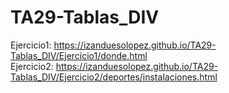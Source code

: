 # TA29-Tablas_DIV

Ejercicio1: https://izanduesolopez.github.io/TA29-Tablas_DIV/Ejercicio1/donde.html  
Ejercicio2: https://izanduesolopez.github.io/TA29-Tablas_DIV/Ejercicio2/deportes/instalaciones.html  
